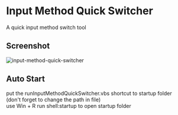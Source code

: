 
Input Method Quick Switcher
===========================

A quick input method switch tool


Screenshot
----------

![input-method-quick-switcher](https://user-images.githubusercontent.com/4526937/156949273-4935ca52-574b-4144-a8f7-5ea575eb2641.png)


Auto Start
----------

put the runInputMethodQuickSwitcher.vbs shortcut to startup folder  
(don't forget to change the path in file)  
use Win + R run shell:startup to open startup folder
